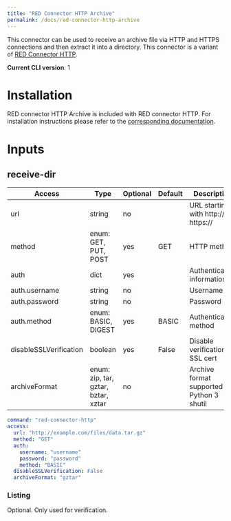 ```yaml
---
title: "RED Connector HTTP Archive"
permalink: /docs/red-connector-http-archive
---
```


This connector can be used to receive an archive file via HTTP and HTTPS connections and then extract it into a directory. This connector is a variant of [RED Connector HTTP](/docs/red-connector-http).

**Current CLI version**: 1

# Installation

RED connector HTTP Archive is included with RED connector HTTP. For installation instructions please refer to the [corresponding documentation](/docs/red-connector-http#installation).

# Inputs

## receive-dir

| Access | Type | Optional | Default | Description |
| --- | --- | --- | --- | --- |
| url | string | no | | URL starting with http:// or https:// |
| method | enum: GET, PUT, POST | yes | GET | HTTP method  |
| auth | dict | yes | | Authentication information |
| auth.username | string | no | | Username |
| auth.password | string | no | | Password |
| auth.method | enum: BASIC, DIGEST | yes | BASIC | Authentication method |
| disableSSLVerification | boolean | yes | False | Disable verification of SSL cert |
| archiveFormat | enum: zip, tar, gztar, bztar, xztar | no | | Archive format supported by Python 3 shutil |

```yaml
command: "red-connector-http"
access:
  url: "http://example.com/files/data.tar.gz"
  method: "GET"
  auth:
    username: "username"
    password: "password"
    method: "BASIC"
  disableSSLVerification: False
  archiveFormat: "gztar"
```

### Listing

Optional. Only used for verification.
